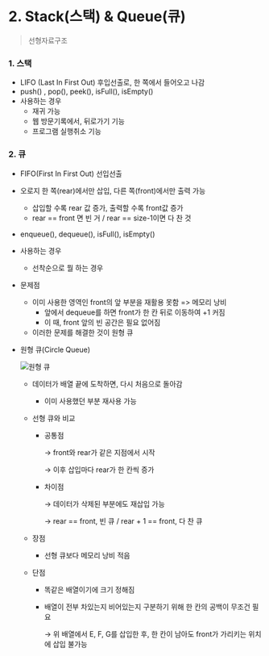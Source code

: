 # 2. Stack(스택) & Queue(큐)

> 선형자료구조



### 1. 스택

* LIFO (Last In First Out) 후입선출로, 한 쪽에서 들어오고 나감
* push() , pop(), peek(), isFull(), isEmpty()
* 사용하는 경우
  * 재귀 가능
  * 웹 방문기록에서, 뒤로가기 기능
  * 프로그램 실행취소 기능



### 2. 큐

* FIFO(First In First Out) 선입선출

* 오로지 한 쪽(rear)에서만 삽입, 다른 쪽(front)에서만 출력 가능

  * 삽입할 수록 rear 값 증가, 출력할 수록 front값 증가
  * rear == front 면 빈 거 / rear == size-1이면 다 찬 것

* enqueue(), dequeue(), isFull(), isEmpty()

* 사용하는 경우

  * 선착순으로 뭘 하는 경우
  
* 문제점

  * 이미 사용한 영역인 front의 앞 부분을 재활용 못함 => 메모리 낭비
    * 앞에서 dequeue를 하면 front가 한 칸 뒤로 이동하여 +1 커짐
    * 이 때, front 앞의 빈 공간은 필요 없어짐 
  * 이러한 문제를 해결한 것이 원형 큐
  
* 원형 큐(Circle Queue)

  ![원형 큐](https://user-images.githubusercontent.com/70613905/163102054-d9b2e2c6-75cd-4ebf-b36b-405ec4556ba6.JPG)
  
  
    * 데이터가 배열 끝에 도착하면, 다시 처음으로 돌아감
  
      * 이미 사용했던 부분 재사용 가능
  
  
  
    * 선형 큐와 비교
  
      * 공통점
  
        →   front와 rear가 같은 지점에서 시작
  
        →   이후 삽입마다 rear가 한 칸씩 증가
  
      * 차이점
  
        →   데이터가 삭제된 부분에도 재삽입 가능
  
        →   rear == front, 빈 큐 /  rear + 1 == front, 다 찬 큐
  
  
  
    * 장점
  
      * 선형 큐보다 메모리 낭비 적음
  
  
  
    * 단점
  
      * 똑같은 배열이기에 크기 정해짐
  
      * 배열이 전부 차있는지 비어있는지 구분하기 위해 한 칸의 공백이 무조건 필요
  
        →   위 배열에서 E, F, G를 삽입한 후, 한 칸이 남아도 front가 가리키는 위치에 삽입 불가능
  
